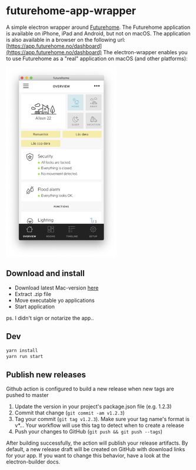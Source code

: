 # futurehome-app-wrapper
A simple electron wrapper around [Futurehome](https://futurehome.no/).
The Futurehome application is available on iPhone, iPad and Android, but not on macOS.
The application is also available in a browser on the following url: [https://app.futurehome.no/dashboard](https://app.futurehome.no/dashboard)
The electron-wrapper enables you to use Futurehome as a "real" application on macOS (and other platforms):

<img src="https://github.com/thomastvedt/futurehome-app-wrapper/blob/master/icons/screen4.png" width="300">

## Download and install
- Download latest Mac-version [here](https://github.com/thomastvedt/futurehome-app-wrapper/releases/latest)
- Extract .zip file
- Move executable yo applications
- Start application

ps. I didn't sign or notarize the app..

## Dev
```shell
yarn install
yarn run start
```

## Publish new releases
Github action is configured to build a new release when new tags are pushed to master

1. Update the version in your project's package.json file (e.g. 1.2.3)
2. Commit that change (`git commit -am v1.2.3`)
3. Tag your commit (`git tag v1.2.3`). Make sure your tag name's format is v*.*.*. Your workflow will use this tag to detect when to create a release
4. Push your changes to GitHub (`git push && git push --tags`)

After building successfully, the action will publish your release artifacts. By default, a new release draft will be created on GitHub with download links for your app. If you want to change this behavior, have a look at the electron-builder docs.
